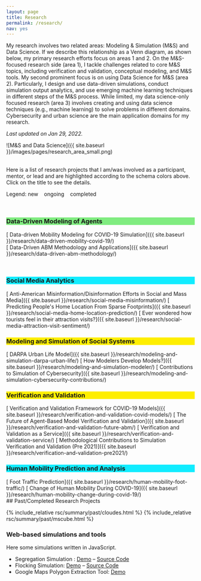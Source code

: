 ```yaml
---
layout: page
title: Research
permalink: /research/
nav: yes
---
```

<style>
.hl_MSOnly {
  background-color: #FEEE00;
}
.hl_DSForMS {
  background-color: #80EC80;
}
.hl_DSOnly {
  background-color: #11ECFF;
}
</style>

My research involves two related areas: Modeling & Simulation (M&S) and Data Science. If we describe this relationship as a Venn diagram, as shown below, my primary research efforts focus on areas 1 and 2. On the M&S-focused research side (area 1), I tackle challenges related to core M&S topics, including verification and validation, conceptual modeling, and M&S tools. My second prominent focus is on using Data Science for M&S (area 2). Particularly, I design and use data-driven simulations, conduct simulation output analytics, and use emerging machine learning techniques in different steps of the M&S process. While limited, my data science-only focused research (area 3) involves creating and using data science techniques (e.g., machine learning) to solve problems in different domains. Cybersecurity and urban science are the main application domains for my research.  

*Last updated on Jan 29, 2022.*  

![M&S and Data Science]({{ site.baseurl }}/images/pages/research_area_small.png)  

<br/>
Here is a list of research projects that I am/was involved as a participant, mentor, or lead and are highlighted according to the schema colors above. Click on the title to see the details.

Legend: <i style="color:#008500" class="fas fa-plus-square"></i> new &nbsp;&nbsp; 
 <i style="color:#FE7B0E" class="fas fa-sync-alt"></i> ongoing &nbsp;&nbsp;
 <i style="color:#888888" class="fas fa-check-square"></i> completed  

<br/>
<h3 class="hl_DSForMS">Data-Driven Modeling of Agents</h3>

[<i style="color:#FE7B0E" class="fas fa-sync-alt"></i> Data-driven Mobility Modeling for COVID-19 Simulation]({{ site.baseurl }}/research/data-driven-mobility-covid-19/)  
[<i style="color:#888888" class="fas fa-check-square"></i> Data-Driven ABM Methodology and Applications]({{ site.baseurl }}/research/data-driven-abm-methodology/)  

<br/>

<h3 class="hl_DSOnly">Social Media Analytics</h3>
[<i style="color:#008500" class="fas fa-plus-square"></i> Anti-American Misinformation/Disinformation Efforts in Social and Mass Media]({{ site.baseurl }}/research/social-media-misinformation/)  
[<i style="color:#888888" class="fas fa-check-square"></i> Predicting People's Home Location From Sparse Footprints]({{ site.baseurl }}/research/social-media-home-location-prediction/)  
[<i style="color:#888888" class="fas fa-check-square"></i> Ever wondered how tourists feel in their attraction visits?]({{ site.baseurl }}/research/social-media-attraction-visit-sentiment/)  

<br/>    
<h3 class="hl_MSOnly">Modeling and Simulation of Social Systems</h3>
[<i style="color:#888888" class="fas fa-check-square"></i> DARPA Urban Life Model]({{ site.baseurl }}/research/modeling-and-simulation-darpa-urban-life/)  
[<i style="color:#888888" class="fas fa-check-square"></i> How Modelers Develop Models?]({{ site.baseurl }}/research/modeling-and-simulation-modeler/)  
[<i style="color:#888888" class="fas fa-check-square"></i> Contributions to Simulation of Cybersecurity]({{ site.baseurl }}/research/modeling-and-simulation-cybersecurity-contributions/)  

<br/>    
<h3 class="hl_MSOnly">Verification and Validation</h3>
[<i style="color:#FE7B0E" class="fas fa-sync-alt"></i> Verification and Validation Framework for COVID-19 Models]({{ site.baseurl }}/research/verification-and-validation-covid-models/)  
[<i style="color:#FE7B0E" class="fas fa-sync-alt"></i> The Future of Agent-Based Model Verification and Validation]({{ site.baseurl }}/research/verification-and-validation-future-abm/)  
[<i style="color:#FE7B0E" class="fas fa-sync-alt"></i> Verification and Validation as a Service]({{ site.baseurl }}/research/verification-and-validation-service/)  
[<i style="color:#888888" class="fas fa-check-square"></i> Methodological Contributions to Simulation Verification and Validation (Pre 2021)]({{ site.baseurl }}/research/verification-and-validation-pre2021/)

<br/>    
<h3 class="hl_DSOnly">Human Mobility Prediction and Analysis</h3>
[<i style="color:#FE7B0E" class="fas fa-sync-alt"></i> Foot Traffic Prediction]({{ site.baseurl }}/research/human-mobility-foot-traffic/)  
[<i style="color:#FE7B0E" class="fas fa-sync-alt"></i> Change of Human Mobility During COVID-19]({{ site.baseurl }}/research/human-mobility-change-during-covid-19/)




<br/>
## Past/Completed Research Projects

{% include_relative rsc/summary/past/cloudes.html %}
{% include_relative rsc/summary/past/mscube.html %}
    
### Web-based simulations and tools
<p>Here some simulations written in JavaScript.</p>
<ul>
<li>Segregation Simulation : <a href="{{ site.baseurl }}/sims/segregation/">Demo</a> &#8211; <a href="https://github.com/hamdikavak/segregation-simulation">Source Code</a></li>
<li>Flocking Simulation: <a href="{{ site.baseurl }}/sims/flocking/">Demo</a> &#8211; <a href="https://github.com/hamdikavak/flocking-simulation">Source Code</a></li>
<li>Google Maps Polygon Extraction Tool: <a href="{{ site.baseurl }}/rsc/demo/maps-api-polygon/">Demo</a> </li>
</ul>

  <script>
	// Listen for click on the document
	document.addEventListener('click', function (event) {
	  
	  //Bail if our clicked element doesn't have the class
	  if (!event.target.classList.contains('accordion-toggle')) return;
	  
	  // Get the target content
	  var content = document.querySelector(event.target.hash);
	  if (!content) return;
	  
	  // Prevent default link behavior
	  event.preventDefault();
	  
	  // If the content is already expanded, collapse it and quit
	  if (content.classList.contains('active')) {
	    content.classList.remove('active');
	    return;
	  }
	  
	  // Get all open accordion content, loop through it, and close it
	  var accordions = document.querySelectorAll('.accordion-content.active');
	  for (var i = 0; i < accordions.length; i++) {
	    accordions[i].classList.remove('active');
	  }
	  
	  // Toggle our content
	  content.classList.toggle('active');
	})
  </script>
